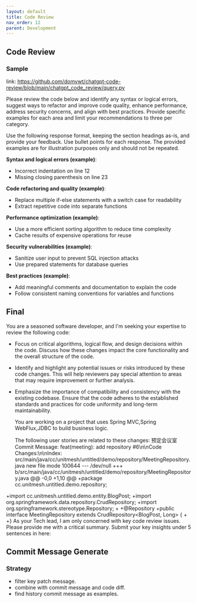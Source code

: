 ```yaml
---
layout: default
title: Code Review
nav_order: 12
parent: Development
---
```


## Code Review

### Sample

link: https://github.com/domvwt/chatgpt-code-review/blob/main/chatgpt_code_review/query.py

   Please review the code below and identify any syntax or logical errors, suggest
   ways to refactor and improve code quality, enhance performance, address security
   concerns, and align with best practices. Provide specific examples for each area
   and limit your recommendations to three per category.
   
   Use the following response format, keeping the section headings as-is, and provide
   your feedback. Use bullet points for each response. The provided examples are for
   illustration purposes only and should not be repeated.
   
   **Syntax and logical errors (example)**:
   - Incorrect indentation on line 12
   - Missing closing parenthesis on line 23
   
   **Code refactoring and quality (example)**:
   - Replace multiple if-else statements with a switch case for readability
   - Extract repetitive code into separate functions
   
   **Performance optimization (example)**:
   - Use a more efficient sorting algorithm to reduce time complexity
   - Cache results of expensive operations for reuse
   
   **Security vulnerabilities (example)**:
   - Sanitize user input to prevent SQL injection attacks
   - Use prepared statements for database queries
   
   **Best practices (example)**:
   - Add meaningful comments and documentation to explain the code
   - Follow consistent naming conventions for variables and functions

## Final
   
   You are a seasoned software developer, and I'm seeking your expertise to review the following code:
   
   - Focus on critical algorithms, logical flow, and design decisions within the code. Discuss how these changes impact the core functionality and the overall structure of the code.
   - Identify and highlight any potential issues or risks introduced by these code changes. This will help reviewers pay special attention to areas that may require improvement or further analysis.
   - Emphasize the importance of compatibility and consistency with the existing codebase. Ensure that the code adheres to the established standards and practices for code uniformity and long-term maintainability.
     
     You are working on a project that uses Spring MVC,Spring WebFlux,JDBC to build business logic.
   
     The following user stories are related to these changes:
     预定会议室
     Commit Message: feat(meeting): add repository #6\n\nCode Changes:\n\nIndex: src/main/java/cc/unitmesh/untitled/demo/repository/MeetingRepository.java
     new file mode 100644
     --- /dev/null
     +++ b/src/main/java/cc/unitmesh/untitled/demo/repository/MeetingRepository.java
     @@ -0,0 +1,10 @@
     +package cc.unitmesh.untitled.demo.repository;
   
   +import cc.unitmesh.untitled.demo.entity.BlogPost;
   +import org.springframework.data.repository.CrudRepository;
   +import org.springframework.stereotype.Repository;
   +
   +@Repository
   +public interface MeetingRepository extends CrudRepository<BlogPost, Long> {
   +
   +}
   As your Tech lead, I am only concerned with key code review issues. Please provide me with a critical summary.
   Submit your key insights under 5 sentences in here:

## Commit Message Generate 

### Strategy

- filter key patch message.
- combine with commit message and code diff.
- find history commit message as examples.
